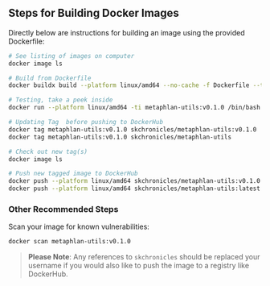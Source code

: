 ## Steps for Building Docker Images

Directly below are instructions for building an image using the provided Dockerfile:

```bash
# See listing of images on computer
docker image ls

# Build from Dockerfile
docker buildx build --platform linux/amd64 --no-cache -f Dockerfile --tag=metaphlan-utils:v0.1.0 .

# Testing, take a peek inside
docker run --platform linux/amd64 -ti metaphlan-utils:v0.1.0 /bin/bash

# Updating Tag  before pushing to DockerHub
docker tag metaphlan-utils:v0.1.0 skchronicles/metaphlan-utils:v0.1.0
docker tag metaphlan-utils:v0.1.0 skchronicles/metaphlan-utils         # latest

# Check out new tag(s)
docker image ls

# Push new tagged image to DockerHub
docker push --platform linux/amd64 skchronicles/metaphlan-utils:v0.1.0
docker push --platform linux/amd64 skchronicles/metaphlan-utils:latest
```

### Other Recommended Steps

Scan your image for known vulnerabilities:

```bash
docker scan metaphlan-utils:v0.1.0
```

> **Please Note**: Any references to `skchronicles` should be replaced your username if you would also like to push the image to a registry like DockerHub.